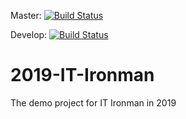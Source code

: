 
Master: [![Build Status](https://travis-ci.org/wosilee/2019-IT-Ironman.svg?branch=master)](https://travis-ci.org/wosilee/2019-IT-Ironman)

Develop: [![Build Status](https://travis-ci.org/wosilee/2019-IT-Ironman.svg?branch=develop)](https://travis-ci.org/wosilee/2019-IT-Ironman)

# 2019-IT-Ironman
The demo project for IT Ironman in 2019
